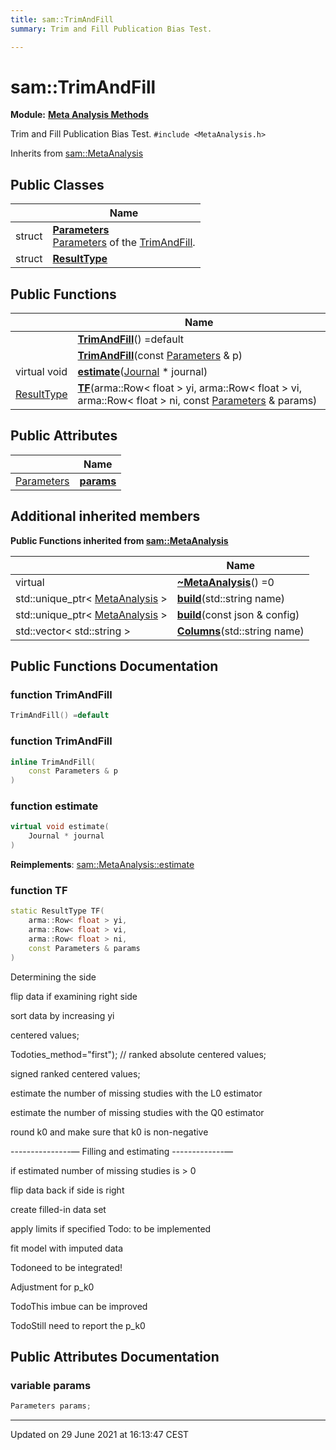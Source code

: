 ```yaml
---
title: sam::TrimAndFill
summary: Trim and Fill Publication Bias Test. 

---
```


# sam::TrimAndFill

**Module:** **[Meta Analysis Methods](/doxygen/Modules/group___meta_analysis/)**



Trim and Fill Publication Bias Test. 
`#include <MetaAnalysis.h>`

Inherits from [sam::MetaAnalysis](/doxygen/Classes/classsam_1_1_meta_analysis/)

## Public Classes

|                | Name           |
| -------------- | -------------- |
| struct | **[Parameters](/doxygen/Classes/structsam_1_1_trim_and_fill_1_1_parameters/)** <br>[Parameters]() of the [TrimAndFill](/doxygen/Classes/classsam_1_1_trim_and_fill/).  |
| struct | **[ResultType](/doxygen/Classes/structsam_1_1_trim_and_fill_1_1_result_type/)**  |

## Public Functions

|                | Name           |
| -------------- | -------------- |
| | **[TrimAndFill](/doxygen/Classes/classsam_1_1_trim_and_fill/#function-trimandfill)**() =default |
| | **[TrimAndFill](/doxygen/Classes/classsam_1_1_trim_and_fill/#function-trimandfill)**(const [Parameters](/doxygen/Classes/structsam_1_1_trim_and_fill_1_1_parameters/) & p) |
| virtual void | **[estimate](/doxygen/Classes/classsam_1_1_trim_and_fill/#function-estimate)**([Journal](/doxygen/Classes/classsam_1_1_journal/) * journal) |
| [ResultType](/doxygen/Classes/structsam_1_1_trim_and_fill_1_1_result_type/) | **[TF](/doxygen/Classes/classsam_1_1_trim_and_fill/#function-tf)**(arma::Row< float > yi, arma::Row< float > vi, arma::Row< float > ni, const [Parameters](/doxygen/Classes/structsam_1_1_trim_and_fill_1_1_parameters/) & params) |

## Public Attributes

|                | Name           |
| -------------- | -------------- |
| [Parameters](/doxygen/Classes/structsam_1_1_trim_and_fill_1_1_parameters/) | **[params](/doxygen/Classes/classsam_1_1_trim_and_fill/#variable-params)**  |

## Additional inherited members

**Public Functions inherited from [sam::MetaAnalysis](/doxygen/Classes/classsam_1_1_meta_analysis/)**

|                | Name           |
| -------------- | -------------- |
| virtual | **[~MetaAnalysis](/doxygen/Classes/classsam_1_1_meta_analysis/#function-~metaanalysis)**() =0 |
| std::unique_ptr< [MetaAnalysis](/doxygen/Classes/classsam_1_1_meta_analysis/) > | **[build](/doxygen/Classes/classsam_1_1_meta_analysis/#function-build)**(std::string name) |
| std::unique_ptr< [MetaAnalysis](/doxygen/Classes/classsam_1_1_meta_analysis/) > | **[build](/doxygen/Classes/classsam_1_1_meta_analysis/#function-build)**(const json & config) |
| std::vector< std::string > | **[Columns](/doxygen/Classes/classsam_1_1_meta_analysis/#function-columns)**(std::string name) |


## Public Functions Documentation

### function TrimAndFill

```cpp
TrimAndFill() =default
```


### function TrimAndFill

```cpp
inline TrimAndFill(
    const Parameters & p
)
```


### function estimate

```cpp
virtual void estimate(
    Journal * journal
)
```


**Reimplements**: [sam::MetaAnalysis::estimate](/doxygen/Classes/classsam_1_1_meta_analysis/#function-estimate)


### function TF

```cpp
static ResultType TF(
    arma::Row< float > yi,
    arma::Row< float > vi,
    arma::Row< float > ni,
    const Parameters & params
)
```


Determining the side

flip data if examining right side

sort data by increasing yi

centered values;

Todoties_method="first"); // ranked absolute centered values; 

signed ranked centered values;

estimate the number of missing studies with the L0 estimator

estimate the number of missing studies with the Q0 estimator

round k0 and make sure that k0 is non-negative

---------------&mdash; Filling and estimating -------------&mdash;

if estimated number of missing studies is > 0

flip data back if side is right

create filled-in data set

apply limits if specified Todo: to be implemented 

fit model with imputed data

Todoneed to be integrated! 

Adjustment for p_k0

TodoThis imbue can be improved 

TodoStill need to report the p_k0 


## Public Attributes Documentation

### variable params

```cpp
Parameters params;
```


-------------------------------

Updated on 29 June 2021 at 16:13:47 CEST